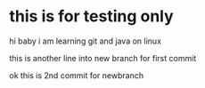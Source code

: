 # this is for testing only 
hi baby i am learning git and java on linux

this is another line into new branch for first commit

ok this is 2nd commit for newbranch
